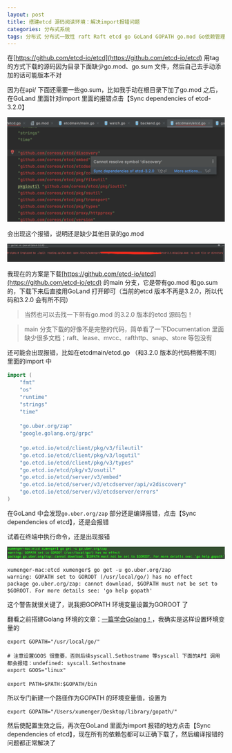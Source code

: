 ```yaml
---
layout: post
title: 搭建etcd 源码阅读环境：解决import报错问题
categories: 分布式系统
tags: 分布式 分布式一致性 raft Raft etcd go GoLand GOPATH go.mod Go依赖管理
---
```


在[https://github.com/etcd-io/etcd](https://github.com/etcd-io/etcd) 用tag 的方式下载的源码因为目录下面缺少go.mod、go.sum 文件，然后自己去手动添加的话可能版本不对

因为在api/ 下面还需要一些go.sum，比如我手动在根目录下加了go.mod 之后，在GoLand 里面针对import 里面的报错点击【Sync dependencies of etcd-3.2.0】

![](../media/image/2023-05-05/02-01.png)

会出现这个报错，说明还是缺少其他目录的go.mod

![](../media/image/2023-05-05/02-02.png)

我现在的方案是下载[https://github.com/etcd-io/etcd](https://github.com/etcd-io/etcd) 的main 分支，它是带有go.mod 和go.sum 的，下载下来后直接用GoLand 打开即可（当前的etcd 版本不再是3.2.0，所以代码和3.2.0 会有所不同）

>当然也可以去找一下带有go.mod 的3.2.0 版本的etcd 源码包！

>main 分支下载的好像不是完整的代码，简单看了一下Documentation 里面缺少很多文档；raft、lease、mvcc、rafthttp、snap、store 等包没有

还可能会出现报错，比如在etcdmain/etcd.go （和3.2.0 版本的代码稍微不同）里面的import 中

```go
import (
	"fmt"
	"os"
	"runtime"
	"strings"
	"time"

	"go.uber.org/zap"
	"google.golang.org/grpc"

	"go.etcd.io/etcd/client/pkg/v3/fileutil"
	"go.etcd.io/etcd/client/pkg/v3/logutil"
	"go.etcd.io/etcd/client/pkg/v3/types"
	"go.etcd.io/etcd/pkg/v3/osutil"
	"go.etcd.io/etcd/server/v3/embed"
	"go.etcd.io/etcd/server/v3/etcdserver/api/v2discovery"
	"go.etcd.io/etcd/server/v3/etcdserver/errors"
)
```

在GoLand 中会发现`go.uber.org/zap` 部分还是编译报错，点击【Sync dependencies of etcd】，还是会报错

试着在终端中执行命令，还是出现报错

![](../media/image/2023-05-05/02-03.png)

```
xumenger-mac:etcd xumenger$ go get -u go.uber.org/zap
warning: GOPATH set to GOROOT (/usr/local/go/) has no effect
package go.uber.org/zap: cannot download, $GOPATH must not be set to $GOROOT. For more details see: 'go help gopath'
```

这个警告就很关键了，说我把GOPATH 环境变量设置为GOROOT 了

翻看之前搭建Golang 环境的文章：[一篇学会Golang！](http://www.xumenger.com/golang-20221020/)，我确实是这样设置环境变量的

```shell
export GOPATH="/usr/local/go/"

# 注意设置GOOS 很重要，否则后续syscall.Sethostname 等syscall 下面的API 调用都会报错：undefined: syscall.Sethostname
export GOOS="linux"

export PATH=$PATH:$GOPATH/bin
```

所以专门新建一个路径作为GOPATH 的环境变量值，设置为

```shell
export GOPATH="/Users/xumenger/Desktop/library/gopath/"
```

然后使配置生效之后，再次在GoLand 里面为import 报错的地方点击【Sync dependencies of etcd】，现在所有的依赖包都可以正确下载了，然后编译报错的问题都正常解决了
